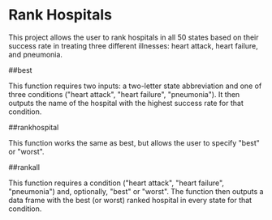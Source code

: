 # Rank Hospitals #

This project allows the user to rank hospitals in all 50 states based on their success rate in treating three different illnesses: heart attack, heart failure, and pneumonia.

##best

This function requires two inputs: a two-letter state abbreviation and one of three conditions ("heart attack", "heart failure", "pneumonia").  It then outputs the name of the hospital with the highest success rate for that condition.

##rankhospital

This function works the same as best, but allows the user to specify "best" or "worst".

##rankall

This function requires a condition ("heart attack", "heart failure", "pneumonia") and, optionally, "best" or "worst".  The function then outputs a data frame with the best (or worst) ranked hospital in every state for that condition.